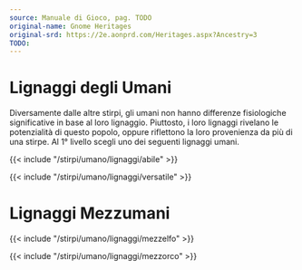 ```yaml
---
source: Manuale di Gioco, pag. TODO
original-name: Gnome Heritages
original-srd: https://2e.aonprd.com/Heritages.aspx?Ancestry=3
TODO:
---
```


# Lignaggi degli Umani

Diversamente dalle altre stirpi, gli umani non hanno differenze fisiologiche
significative in base al loro lignaggio. Piuttosto, i loro lignaggi rivelano le
potenzialità di questo popolo, oppure riflettono la loro provenienza da più di
una stirpe. Al 1° livello scegli uno dei seguenti lignaggi umani.

{{< include "/stirpi/umano/lignaggi/abile" >}}

{{< include "/stirpi/umano/lignaggi/versatile" >}}

# Lignaggi Mezzumani

{{< include "/stirpi/umano/lignaggi/mezzelfo" >}}

{{< include "/stirpi/umano/lignaggi/mezzorco" >}}
